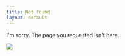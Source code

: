 ```yaml
---
title: Not found
layout: default
---
```


I'm sorry. The page you requested isn't here.

![](https://source.unsplash.com/collection/1270951/1000x600)

